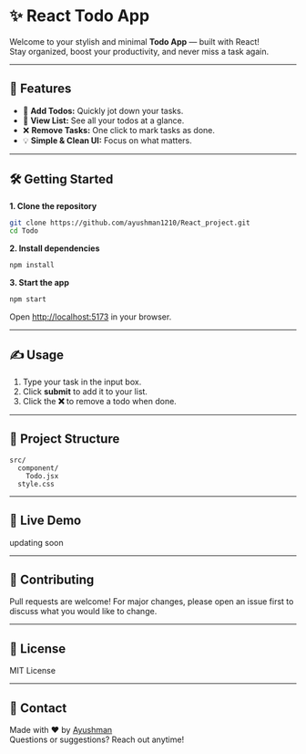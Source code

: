 # ✨ React Todo App

Welcome to your stylish and minimal **Todo App** — built with React!  
Stay organized, boost your productivity, and never miss a task again.

---

## 🚀 Features

- 📝 **Add Todos:** Quickly jot down your tasks.
- 👀 **View List:** See all your todos at a glance.
- ❌ **Remove Tasks:** One click to mark tasks as done.
- 💡 **Simple & Clean UI:** Focus on what matters.

---


## 🛠️ Getting Started

**1. Clone the repository**
```sh
git clone https://github.com/ayushman1210/React_project.git
cd Todo
```

**2. Install dependencies**
```sh
npm install
```

**3. Start the app**
```sh
npm start
```
Open [http://localhost:5173](http://localhost:5173) in your browser.

---

## ✍️ Usage

1. Type your task in the input box.
2. Click **submit** to add it to your list.
3. Click the **❌** to remove a todo when done.

---

## 📁 Project Structure

```
src/
  component/
    Todo.jsx
  style.css
```

---

## 🔗 Live Demo

updating soon 

---

## 🤝 Contributing

Pull requests are welcome! For major changes, please open an issue first to discuss what you would like to change.

---

## 📜 License

MIT License

---

## 💌 Contact

Made with ❤️ by [Ayushman](mailto:ayushman1210@outlook.com)  
Questions or suggestions? Reach out anytime!
